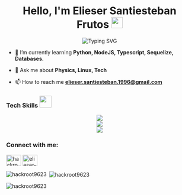 <h1 align="center">
    Hello, I'm Elieser Santiesteban Frutos
    <img src="https://media.giphy.com/media/hvRJCLFzcasrR4ia7z/giphy.gif" width="30px"/>
  </h1>
<p align="center">
		<img src="https://readme-typing-svg.herokuapp.com?font=Press+Start+2P&pause=1000&random=false&width=435&lines=Backend+Dev+%7C+NodeJs+;Typescript+%7C+Linux+Dev+;Tech+Enthusiast" alt="Typing SVG" />
</p>

- 🌱 I’m currently learning **Python, NodeJS, Typescript, Sequelize, Databases.**

- 💬 Ask me about **Physics, Linux, Tech**

- 📫 How to reach me **elieser.santiesteban.1996@gmail.com**

<h3>Tech Skills <img src = "https://media2.giphy.com/media/QssGEmpkyEOhBCb7e1/giphy.gif?cid=ecf05e47a0n3gi1bfqntqmob8g9aid1oyj2wr3ds3mg700bl&rid=giphy.gif" width = 32px></h3>
<p align="center">
  <a href="https://skillicons.dev">
    <img src="https://skillicons.dev/icons?i=arch,debian,latex,md,obsidian,matlab,octave,py,anaconda" /></br>
    <img src="https://skillicons.dev/icons?i=bash,blender,docker,mongodb,mysql,postgres,sequelize,prisma,redis" /></br>
    <img src="https://skillicons.dev/icons?i=ts,js,nodejs,express,nestjs,firebase,npm,git,github" />
  </a>
</p>
<p>

<h3 align="left">Connect with me:</h3>
<p align="left">
<a href="https://twitter.com/hackroot231" target="blank"><img align="center" src="https://raw.githubusercontent.com/rahuldkjain/github-profile-readme-generator/master/src/images/icons/Social/twitter.svg" alt="hackroot231" height="30" width="40" /></a>
<a href="https://linkedin.com/in/elieser-santiesteban-frutos-a3608318a}{linkedin.com/in/elieser-santiesteban-frutos-a3608318a" target="blank"><img align="center" src="https://raw.githubusercontent.com/rahuldkjain/github-profile-readme-generator/master/src/images/icons/Social/linked-in-alt.svg" alt="elieser-santiesteban-frutos-a3608318a}{linkedin.com/in/elieser-santiesteban-frutos-a3608318a" height="30" width="40" /></a>
</p>

<img align="left" src="https://github-readme-stats.vercel.app/api/top-langs?username=hackroot9623&show_icons=true&locale=en&layout=compact" alt="hackroot9623" /></p>

<p>&nbsp;<img align="center" src="https://github-readme-stats.vercel.app/api?username=hackroot9623&show_icons=true&locale=en" alt="hackroot9623" /></p>

<p><img align="center" src="https://github-readme-streak-stats.herokuapp.com/?user=hackroot9623&" alt="hackroot9623" /></p>
